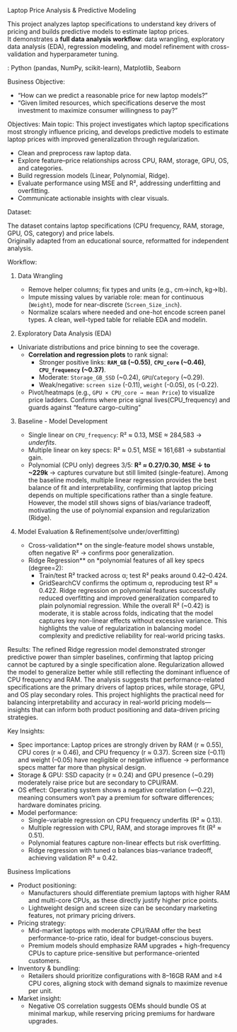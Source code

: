 Laptop Price Analysis & Predictive Modeling

This project analyzes laptop specifications to understand key drivers of pricing and builds predictive models to estimate laptop prices.  
It demonstrates a **full data analysis workflow**: data wrangling, exploratory data analysis (EDA), regression modeling, and model refinement with cross-validation and hyperparameter tuning.  

<Tech stack>: Python (pandas, NumPy, scikit-learn), Matplotlib, Seaborn  

Business Objective:

- “How can we predict a reasonable price for new laptop models?”</strong></li>
- “Given limited resources, which specifications deserve the most investment to maximize consumer willingness to pay?”


  
Objectives: 
Main topic: This project investigates which laptop specifications most strongly influence pricing, and develops predictive models to estimate laptop prices with improved generalization through regularization.
- Clean and preprocess raw laptop data.
- Explore feature–price relationships across CPU, RAM, storage, GPU, OS, and categories.
- Build regression models (Linear, Polynomial, Ridge).
- Evaluate performance using MSE and R², addressing underfitting and overfitting.
- Communicate actionable insights with clear visuals.



Dataset:

The dataset contains laptop specifications (CPU frequency, RAM, storage, GPU, OS, category) and price labels.  
Originally adapted from an educational source, reformatted for independent analysis.


Workflow:

1. Data Wrangling
   - Remove helper columns; fix types and units (e.g., cm→inch, kg→lb).
   - Impute missing values by variable role: mean for continuous (`Weight`), mode for near-discrete (`Screen_Size_inch`).
   - Normalize scalars where needed and one-hot encode screen panel types.
A clean, well-typed table for reliable EDA and modelin.

2. Exploratory Data Analysis (EDA)
  - Univariate distributions and price binning to see the coverage.
     - **Correlation and regression plots** to rank signal:
       - Stronger positive links: **`RAM_GB` (~0.55)**, **`CPU_core` (~0.46)**, **`CPU_frequency` (~0.37)**.
       - Moderate: `Storage_GB_SSD` (~0.24), `GPU`/`Category` (~0.29).
       - Weak/negative: `screen size` (-0.11), `weight` (-0.05), `OS` (-0.22).  
     - Pivot/heatmaps (e.g., `GPU × CPU_core → mean Price`) to visualize price ladders.
Confirms where price signal lives(CPU_frequency) and guards against “feature cargo-culting”

3. Baseline - Model Development
   - Single linear on `CPU_frequency`: R² ≈ 0.13, MSE ≈ 284,583 → *underfits*.
   - Multiple linear on key specs: R² ≈ 0.51, MSE ≈ 161,681 → substantial gain.
   - Polynomial (CPU only) degrees 3/5: **R² ≈ 0.27/0.30**, **MSE ↓ to ~229k** → captures curvature but still limited (single-feature).
Among the baseline models, multiple linear regression provides the best balance of fit and interpretability, confirming that laptop pricing depends on multiple specifications rather than a single feature. However, the model still shows signs of bias/variance tradeoff, motivating the use of polynomial expansion and regularization (Ridge).


4. Model Evaluation & Refinement(solve under/overfitting)
   - Cross-validation** on the single-feature model shows unstable, often negative R² → confirms poor generalization.
   - Ridge Regression** on *polynomial features of all key specs (degree=2):
     - Train/test R² tracked across α; test R² peaks around 0.42–0.424.
     - GridSearchCV confirms the optimum α, reproducing test R² ≈ 0.422.
Ridge regression on polynomial features successfully reduced overfitting and improved generalization compared to plain polynomial regression. While the overall R² (~0.42) is moderate, it is stable across folds, indicating that the model captures key non-linear effects without excessive variance. This highlights the value of regularization in balancing model complexity and predictive reliability for real-world pricing tasks.

Results:
The refined Ridge regression model demonstrated stronger predictive power than simpler baselines, confirming that laptop pricing cannot be captured by a single specification alone. Regularization allowed the model to generalize better while still reflecting the dominant influence of CPU frequency and RAM. The analysis suggests that performance-related specifications are the primary drivers of laptop prices, while storage, GPU, and OS play secondary roles. This project highlights the practical need for balancing interpretability and accuracy in real-world pricing models—insights that can inform both product positioning and data-driven pricing strategies.


Key Insights:
- Spec importance: Laptop prices are strongly driven by RAM (r ≈ 0.55), CPU cores (r ≈ 0.46), and CPU frequency (r ≈ 0.37). Screen size (–0.11) and weight (–0.05) have negligible or negative influence → performance specs matter far more than physical design.
- Storage & GPU: SSD capacity (r ≈ 0.24) and GPU presence (~0.29) moderately raise price but are secondary to CPU/RAM.
- OS effect: Operating system shows a negative correlation (~–0.22), meaning consumers won’t pay a premium for software differences; hardware dominates pricing.
- Model performance:
	- Single-variable regression on CPU frequency underfits (R² ≈ 0.13).
	- Multiple regression with CPU, RAM, and storage improves fit (R² ≈ 0.51).
	- Polynomial features capture non-linear effects but risk overfitting.
	- Ridge regression with tuned α balances bias–variance tradeoff, achieving validation R² ≈ 0.42.


Business Implications
- Product positioning:
	- Manufacturers should differentiate premium laptops with higher RAM and multi-core CPUs, as these directly justify higher price points.
	- Lightweight design and screen size can be secondary marketing features, not primary pricing drivers.
- Pricing strategy:
	- Mid-market laptops with moderate CPU/RAM offer the best performance-to-price ratio, ideal for budget-conscious buyers.
	- Premium models should emphasize RAM upgrades + high-frequency CPUs to capture price-sensitive but performance-oriented customers.
- Inventory & bundling:
	- Retailers should prioritize configurations with 8–16GB RAM and ≥4 CPU cores, aligning stock with demand signals to maximize revenue per unit.
- Market insight:
	- Negative OS correlation suggests OEMs should bundle OS at minimal markup, while reserving pricing premiums for hardware upgrades.


